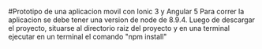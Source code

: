 #Prototipo de una aplicacion movil con Ionic 3 y Angular 5
Para correr la aplicacion se debe tener una version de node de 8.9.4.
Luego de descargar el proyecto, situarse al directorio raiz del proyecto y en una terminal ejecutar en un terminal el comando "npm install"
